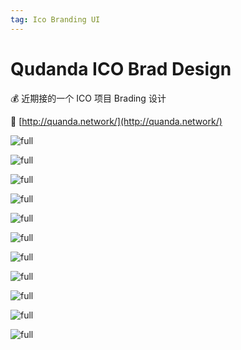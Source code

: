 ```yaml
---
tag: Ico Branding UI
---
```


# Qudanda ICO Brad Design

💰 近期接的一个 ICO 项目 Brading 设计

🔐 [http://quanda.network/](http://quanda.network/)

![full](http://qn.canisminor.cc/2018-02-12-quanda_1.png)

![full](http://qn.canisminor.cc/2018-02-12-quanda_2.png)

![full](http://qn.canisminor.cc/2018-02-12-quanda_3.png)

![full](http://qn.canisminor.cc/2018-02-12-quanda_4.png)

![full](http://qn.canisminor.cc/2018-02-12-quanda_5.png)

![full](http://qn.canisminor.cc/2018-02-12-quanda_6.png)

![full](http://qn.canisminor.cc/2018-02-12-quanda_7.png)

![full](http://qn.canisminor.cc/2018-02-12-quanda_8.png)

![full](http://qn.canisminor.cc/2018-02-12-quanda_9.png)

![full](http://qn.canisminor.cc/2018-02-12-quanda_10.png)

![full](http://qn.canisminor.cc/2018-02-12-quanda_11.png)
